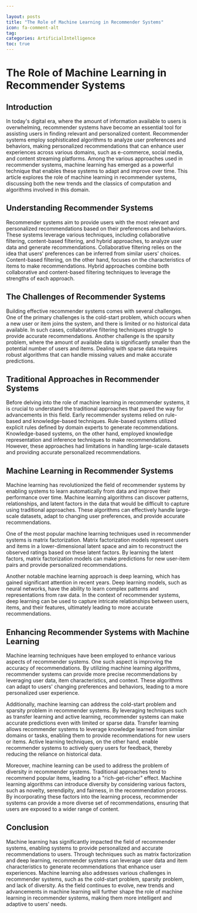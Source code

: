 ```yaml
---

layout: posts
title: "The Role of Machine Learning in Recommender Systems"
icon: fa-comment-alt
tag:      
categories: ArtificialIntelligence
toc: true
---
```




# The Role of Machine Learning in Recommender Systems

## Introduction

In today's digital era, where the amount of information available to users is overwhelming, recommender systems have become an essential tool for assisting users in finding relevant and personalized content. Recommender systems employ sophisticated algorithms to analyze user preferences and behaviors, making personalized recommendations that can enhance user experiences across various domains, such as e-commerce, social media, and content streaming platforms. Among the various approaches used in recommender systems, machine learning has emerged as a powerful technique that enables these systems to adapt and improve over time. This article explores the role of machine learning in recommender systems, discussing both the new trends and the classics of computation and algorithms involved in this domain.

## Understanding Recommender Systems

Recommender systems aim to provide users with the most relevant and personalized recommendations based on their preferences and behaviors. These systems leverage various techniques, including collaborative filtering, content-based filtering, and hybrid approaches, to analyze user data and generate recommendations. Collaborative filtering relies on the idea that users' preferences can be inferred from similar users' choices. Content-based filtering, on the other hand, focuses on the characteristics of items to make recommendations. Hybrid approaches combine both collaborative and content-based filtering techniques to leverage the strengths of each approach.

## The Challenges of Recommender Systems

Building effective recommender systems comes with several challenges. One of the primary challenges is the cold-start problem, which occurs when a new user or item joins the system, and there is limited or no historical data available. In such cases, collaborative filtering techniques struggle to provide accurate recommendations. Another challenge is the sparsity problem, where the amount of available data is significantly smaller than the potential number of users and items. Dealing with sparse data requires robust algorithms that can handle missing values and make accurate predictions.

## Traditional Approaches in Recommender Systems

Before delving into the role of machine learning in recommender systems, it is crucial to understand the traditional approaches that paved the way for advancements in this field. Early recommender systems relied on rule-based and knowledge-based techniques. Rule-based systems utilized explicit rules defined by domain experts to generate recommendations. Knowledge-based systems, on the other hand, employed knowledge representation and inference techniques to make recommendations. However, these approaches had limitations in handling large-scale datasets and providing accurate personalized recommendations.

## Machine Learning in Recommender Systems

Machine learning has revolutionized the field of recommender systems by enabling systems to learn automatically from data and improve their performance over time. Machine learning algorithms can discover patterns, relationships, and latent factors in the data that would be difficult to capture using traditional approaches. These algorithms can effectively handle large-scale datasets, adapt to changing user preferences, and provide accurate recommendations.

One of the most popular machine learning techniques used in recommender systems is matrix factorization. Matrix factorization models represent users and items in a lower-dimensional latent space and aim to reconstruct the observed ratings based on these latent factors. By learning the latent factors, matrix factorization models can make predictions for new user-item pairs and provide personalized recommendations.

Another notable machine learning approach is deep learning, which has gained significant attention in recent years. Deep learning models, such as neural networks, have the ability to learn complex patterns and representations from raw data. In the context of recommender systems, deep learning can be used to capture intricate relationships between users, items, and their features, ultimately leading to more accurate recommendations.

## Enhancing Recommender Systems with Machine Learning

Machine learning techniques have been employed to enhance various aspects of recommender systems. One such aspect is improving the accuracy of recommendations. By utilizing machine learning algorithms, recommender systems can provide more precise recommendations by leveraging user data, item characteristics, and context. These algorithms can adapt to users' changing preferences and behaviors, leading to a more personalized user experience.

Additionally, machine learning can address the cold-start problem and sparsity problem in recommender systems. By leveraging techniques such as transfer learning and active learning, recommender systems can make accurate predictions even with limited or sparse data. Transfer learning allows recommender systems to leverage knowledge learned from similar domains or tasks, enabling them to provide recommendations for new users or items. Active learning techniques, on the other hand, enable recommender systems to actively query users for feedback, thereby reducing the reliance on historical data.

Moreover, machine learning can be used to address the problem of diversity in recommender systems. Traditional approaches tend to recommend popular items, leading to a "rich-get-richer" effect. Machine learning algorithms can introduce diversity by considering various factors, such as novelty, serendipity, and fairness, in the recommendation process. By incorporating these factors into the learning process, recommender systems can provide a more diverse set of recommendations, ensuring that users are exposed to a wider range of content.

## Conclusion

Machine learning has significantly impacted the field of recommender systems, enabling systems to provide personalized and accurate recommendations to users. Through techniques such as matrix factorization and deep learning, recommender systems can leverage user data and item characteristics to generate recommendations that enhance user experiences. Machine learning also addresses various challenges in recommender systems, such as the cold-start problem, sparsity problem, and lack of diversity. As the field continues to evolve, new trends and advancements in machine learning will further shape the role of machine learning in recommender systems, making them more intelligent and adaptive to users' needs.